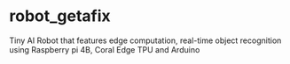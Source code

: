 # robot_getafix
Tiny AI Robot that features edge computation, real-time object recognition using Raspberry pi 4B, Coral Edge TPU and Arduino
